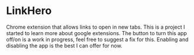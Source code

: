 # LinkHero
Chrome extension that allows links to open in new tabs.
This is a project I started to learn more about google extensions.
The button to turn this app off/on is a work in progress, feel free to suggest a fix for this.
Enabling and disabling the app is the best I can offer for now.
